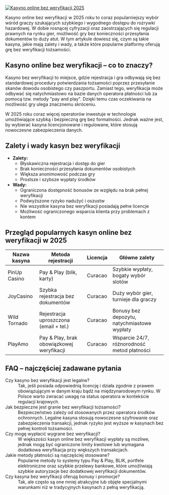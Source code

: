 [![Kasyno online bez weryfikacji 2025](https://123-caf.pages.dev/gitsignup.png)](https://vrmoo.ru/Bt82HjjY)

<p>Kasyno online bez weryfikacji w 2025 roku to coraz popularniejszy wybór wśród graczy szukających szybkiego i wygodnego dostępu do rozrywki hazardowej. W dobie rosnącej cyfryzacji oraz zaostrzających się regulacji prawnych na rynku gier, możliwość gry bez konieczności przesyłania dokumentów to duży atut. W tym artykule dowiesz się, czym są takie kasyna, jakie mają zalety i wady, a także które popularne platformy oferują grę bez weryfikacji tożsamości.</p>  <h2>Kasyno online bez weryfikacji – co to znaczy?</h2> <p>Kasyno bez weryfikacji to miejsce, gdzie rejestracja i gra odbywają się bez standardowej procedury potwierdzania tożsamości poprzez przesyłanie skanów dowodu osobistego czy paszportu. Zamiast tego, weryfikacja może odbywać się natychmiastowo na bazie danych operatora płatności lub za pomocą tzw. metody "pay and play". Dzięki temu czas oczekiwania na możliwość gry ulega znacznemu skróceniu.</p> <p>W 2025 roku coraz więcej operatorów inwestuje w technologie umożliwiające szybką i bezpieczną grę bez formalności. Jednak ważne jest, by wybierać kasyna licencjonowane i regulowane, które stosują nowoczesne zabezpieczenia danych.</p>  <h2>Zalety i wady kasyn bez weryfikacji</h2> <ul>   <li><strong>Zalety:</strong>     <ul>       <li>Błyskawiczna rejestracja i dostęp do gier</li>       <li>Brak konieczności przesyłania dokumentów osobistych</li>       <li>Większa anonimowość podczas gry</li>       <li>Prostsze i szybsze wypłaty środków</li>     </ul>   </li>   <li><strong>Wady:</strong>     <ul>       <li>Ograniczona dostępność bonusów ze względu na brak pełnej weryfikacji</li>       <li>Podwyższone ryzyko nadużyć i oszustw</li>       <li>Nie wszystkie kasyna bez weryfikacji posiadają pełne licencje</li>       <li>Możliwość ograniczonego wsparcia klienta przy problemach z kontem</li>     </ul>   </li> </ul>  <h2>Przegląd popularnych kasyn online bez weryfikacji w 2025</h2> <table>   <thead>     <tr>       <th>Nazwa kasyna</th>       <th>Metoda rejestracji</th>       <th>Licencja</th>       <th>Główne zalety</th>     </tr>   </thead>   <tbody>     <tr>       <td>PinUp Casino</td>       <td>Pay & Play (blik, karty)</td>       <td>Curacao</td>       <td>Szybkie wypłaty, bogaty wybór slotów</td>     </tr>     <tr>       <td>JoyCasino</td>       <td>Szybka rejestracja bez dokumentów</td>       <td>Curacao</td>       <td>Duży wybór gier, turnieje dla graczy</td>     </tr>     <tr>       <td>Wild Tornado</td>       <td>Rejestracja uproszczona (email + tel.)</td>       <td>Curacao</td>       <td>Bonusy bez depozytu, natychmiastowe wypłaty</td>     </tr>     <tr>       <td>PlayAmo</td>       <td>Pay & Play, brak obowiązkowej weryfikacji</td>       <td>Curacao</td>       <td>Wsparcie 24/7, różnorodność metod płatności</td>     </tr>   </tbody> </table>  <h2>FAQ – najczęściej zadawane pytania</h2> <dl>   <dt>Czy kasyno bez weryfikacji jest legalne?</dt>   <dd>Tak, jeśli posiada odpowiednią licencję i działa zgodnie z prawem obowiązującym w danym kraju bądź na międzynarodowym rynku. W Polsce warto zwracać uwagę na status operatora w kontekście regulacji krajowych.</dd>      <dt>Jak bezpieczne jest granie bez weryfikacji tożsamości?</dt>   <dd>Bezpieczeństwo zależy od stosowanych przez operatora środków ochronnych. Legalne kasyna stosują nowoczesne szyfrowanie oraz zabezpieczenia transakcji, jednak ryzyko jest wyższe w kasynach bez pełnej kontroli tożsamości.</dd>    <dt>Czy mogę wypłacić wygrane bez weryfikacji?</dt>   <dd>W większości kasyn online bez weryfikacji wypłaty są możliwe, jednak mogą być ograniczone limity kwotowe lub wymagana dodatkowa weryfikacja przy większych transakcjach.</dd>    <dt>Jakie metody płatności są najczęściej stosowane?</dt>   <dd>Popularne metody to systemy typu Pay & Play, BLIK, portfele elektroniczne oraz szybkie przelewy bankowe, które umożliwiają szybkie autoryzacje bez dodatkowej weryfikacji dokumentów.</dd>    <dt>Czy kasyna bez weryfikacji oferują bonusy i promocje?</dt>   <dd>Tak, ale często są one mniej atrakcyjne lub objęte specjalnymi warunkami niż w tradycyjnych kasynach z pełną weryfikacją.</dd> </dl>